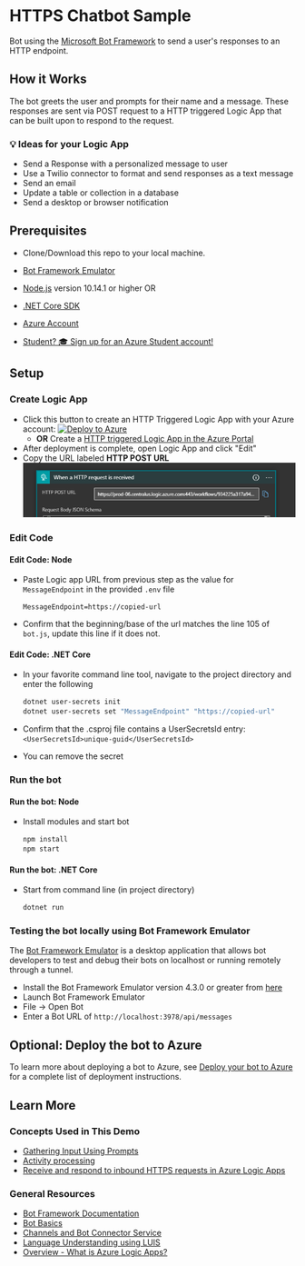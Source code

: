 # HTTPS Chatbot Sample

Bot using the [Microsoft Bot Framework](https://dev.botframework.com?WT.mc_id=ca-github-jasmineg) to send a user's responses to an HTTP endpoint.

## How it Works

The bot greets the user and prompts for their name and a message. These responses are sent via POST request to a HTTP triggered Logic App that can be built upon to respond to the request.

### 💡 Ideas for your Logic App

- Send a Response with a personalized message to user
- Use a Twilio connector to format and send responses as a text message
- Send an email
- Update a table or collection in a database
- Send a desktop or browser notification

## Prerequisites

- Clone/Download this repo to your local machine.
- [Bot Framework Emulator](https://github.com/microsoft/botframework-emulator)
- [Node.js](https://nodejs.org) version 10.14.1 or higher
  OR
- [.NET Core SDK](https://dotnet.microsoft.com/download?WT.mc_id=ca-github-jasmineg)

- [Azure Account](https://azure.microsoft.com/en-us/free/?WT.mc_id=ca-github-jasmineg)
- [Student? 🎓 Sign up for an Azure Student account!](https://azure.microsoft.com/en-us/free/students/?WT.mc_id=ca-github-jasmineg)

## Setup

### Create Logic App

- Click this button to create an HTTP Triggered Logic App with your Azure account: [![Deploy to Azure](https://aka.ms/deploytoazurebutton)](https://portal.azure.com/#create/Microsoft.Template/uri/https%3A%2F%2Fraw.githubusercontent.com%2Fpaladique%2FAzureSample-HTTPBot%2Fmaster%2Ftemplate.json)
  - **OR** Create a [HTTP triggered Logic App in the Azure Portal](https://docs.microsoft.com/en-us/azure/connectors/connectors-native-reqres#prerequisites?WT.mc_id=ca-github-jasmineg)
- After deployment is complete, open Logic App and click "Edit"
- Copy the URL labeled **HTTP POST URL**
![POST URL](img/logicapp.png)

### Edit Code

#### Edit Code: Node

- Paste Logic app URL from previous step as the value for `MessageEndpoint` in the provided `.env` file

    ```node
    MessageEndpoint=https://copied-url
    ```

- Confirm that the beginning/base of the url matches the line 105 of `bot.js`, update this line if it does not.

#### Edit Code: .NET Core

- In your favorite command line tool, navigate to the project directory and enter the following

    ```bash
    dotnet user-secrets init
    dotnet user-secrets set "MessageEndpoint" "https://copied-url"
    ```

- Confirm that the .csproj file contains a UserSecretsId entry: `<UserSecretsId>unique-guid</UserSecretsId>`
- You can remove the secret

### Run the bot

#### Run the bot: Node

- Install modules and start bot

    ```bash
    npm install
    npm start
    ```

#### Run the bot: .NET Core

- Start from command line (in project directory)
  
    ```bash
    dotnet run
    ```

### Testing the bot locally using Bot Framework Emulator

The [Bot Framework Emulator](https://github.com/microsoft/botframework-emulator) is a desktop application that allows bot developers to test and debug their bots on localhost or running remotely through a tunnel.

- Install the Bot Framework Emulator version 4.3.0 or greater from [here](https://github.com/Microsoft/BotFramework-Emulator/releases)
- Launch Bot Framework Emulator
- File -> Open Bot
- Enter a Bot URL of `http://localhost:3978/api/messages`

## Optional: Deploy the bot to Azure

To learn more about deploying a bot to Azure, see [Deploy your bot to Azure](https://aka.ms/azuredeployment) for a complete list of deployment instructions.

## Learn More

### Concepts Used in This Demo

- [Gathering Input Using Prompts](https://docs.microsoft.com/en-us/azure/bot-service/bot-builder-prompts?WT.mc_id=ca-github-jasmineg)
- [Activity processing](https://docs.microsoft.com/en-us/azure/bot-service/bot-builder-concept-activity-processing?WT.mc_id=ca-github-jasmineg)
- [Receive and respond to inbound HTTPS requests in Azure Logic Apps](https://docs.microsoft.com/en-us/azure/connectors/connectors-native-reqres#prerequisites?WT.mc_id=ca-github-jasmineg)

### General Resources

- [Bot Framework Documentation](https://docs.botframework.com?WT.mc_id=ca-github-jasmineg)
- [Bot Basics](https://docs.microsoft.com/azure/bot-service/bot-builder-basics?WT.mc_id=ca-github-jasmineg)
- [Channels and Bot Connector Service](https://docs.microsoft.com/en-us/azure/bot-service/bot-concepts?WT.mc_id=ca-github-jasmineg)
- [Language Understanding using LUIS](https://docs.microsoft.com/en-us/azure/cognitive-services/luis/?WT.mc_id=ca-github-jasmineg)
- [Overview - What is Azure Logic Apps?](https://docs.microsoft.com/en-us/azure/logic-apps/logic-apps-overview?WT.mc_id=ca-github-jasmineg)
